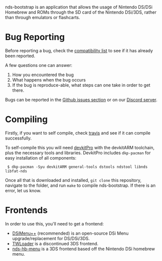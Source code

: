 nds-bootstrap is an application that allows the usage of Nintendo DS/DSi Homebrew and ROMs through the SD card of the Nintendo DSi/3DS, rather than through emulators or flashcarts.

# Bug Reporting

Before reporting a bug, check the [compatibility list](https://docs.google.com/spreadsheets/d/1M7MxYQzVhb4604esdvo57a7crSvbGzFIdotLW0bm0Co/edit?usp=sharing) to see if it has already been reported.

A few questions one can answer:
1) How you encountered the bug
2) What happens when the bug occurs
3) If the bug is reproduce-able, what steps can one take in order to get there. 

Bugs can be reported in the [Github issues section](https://github.com/ahezard/nds-bootstrap/issues) or on our [Discord server](https://discordapp.com/invite/7bxTQfZ).

# Compiling

Firstly, if you want to self compile, check [travis](https://travis-ci.org/ahezard/nds-bootstrap) and see if it can compile successfully.

To self-compile this you will need [devkitPro](https://devkitpro.org/) with the devkitARM toolchain, plus the necessary tools and libraries. DevkitPro includes `dkp-pacman` for easy installation of all components:

```
 $ dkp-pacman -Syu devkitARM general-tools dstools ndstool libnds libfat-nds
```

Once all that is downloaded and installed, `git clone` this repository, navigate to the folder, and run `make` to compile nds-bootstrap. If there is an error, let us know.

# Frontends

In order to use this, you'll need to get a frontend:
- [DSiMenu++](https://github.com/Robz8/SRLoader) (recommended) is an open-source DSi Menu upgrade/replacement for DS/DSi/3DS.
- [TWLoader](https://github.com/Robz8/TWLoader) is a discontinued 3DS frontend.
- [nds-hb-menu](https://github.com/ahezard/nds-hb-menu) is a 3DS frontend based off the Nintendo DSi homebrew menu.
